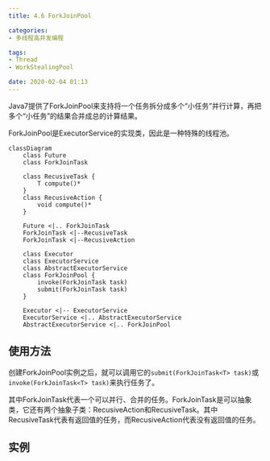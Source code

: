 ```yaml
---
title: 4.6 ForkJoinPool

categories:
- 多线程高并发编程

tags:
- Thread
- WorkStealingPool

date: 2020-02-04 01:13
---
```

Java7提供了ForkJoinPool来支持将一个任务拆分成多个“小任务”并行计算，再把多个“小任务”的结果合并成总的计算结果。

ForkJoinPool是ExecutorService的实现类，因此是一种特殊的线程池。

```mermaid
classDiagram
    class Future
    class ForkJoinTask

    class RecusiveTask {
        T compute()*
    }
    class RecusiveAction {
        void compute()*
    }

    Future <|.. ForkJoinTask
    ForkJoinTask <|--RecusiveTask
    ForkJoinTask <|--RecusiveAction

    class Executor
    class ExecutorService
    class AbstractExecutorService
    class ForkJoinPool {
        invoke(ForkJoinTask task)
        submit(ForkJoinTask task)
    }

    Executor <|-- ExecutorService
    ExecutorService <|.. AbstractExecutorService
    AbstractExecutorService <|.. ForkJoinPool
```

## 使用方法
创建ForkJoinPool实例之后，就可以调用它的`submit(ForkJoinTask<T> task)`或`invoke(ForkJoinTask<T> task)`来执行任务了。

其中ForkJoinTask代表一个可以并行、合并的任务。ForkJoinTask是可以抽象类，它还有两个抽象子类：RecusiveAction和RecusiveTask。其中RecusiveTask代表有返回值的任务，而RecusiveAction代表没有返回值的任务。

## 实例
